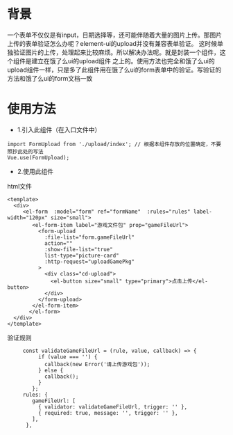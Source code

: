 # 背景
一个表单不仅仅是有input，日期选择等，还可能伴随着大量的图片上传。那图片上传的表单验证怎么办呢？element-ui的upload并没有兼容表单验证。
这时候单独验证图片的上传，处理起来比较麻烦。所以解决办法呢。就是封装一个组件，这个组件是建立在饿了么ui的upload组件
之上的。使用方法也完全和饿了么ui的upload组件一样，只是多了此组件用在饿了么ui的form表单中的验证。写验证的方法和饿了么ui的form文档一致

# 使用方法

* 1.引入此组件（在入口文件中）

```
import FormUpload from './upload/index'; // 根据本组件存放的位置确定，不要照抄此处的写法
Vue.use(FormUpload);
```
* 2.使用此组件


html文件
```
<template>
  <div>
     <el-form  :model="form" ref="formName"  :rules="rules" label-width="120px" size="small">
        <el-form-item label="游戏文件包" prop="gameFileUrl">
          <form-upload 
            :file-list="form.gameFileUrl" 
            action=""
            :show-file-list="true"
            list-type="picture-card"
            :http-request="uploadGamePkg"
          >
            <div class="cd-upload">
              <el-button size="small" type="primary">点击上传</el-button>
            </div> 
          </form-upload>
        </el-form-item>
       </el-form>
  </div>
</template>

```

验证规则

```
     const validateGameFileUrl = (rule, value, callback) => {
          if (value === '') {
            callback(new Error('请上传游戏包'));
          } else {
            callback();
          }
        };
     rules: {
        gameFileUrl: [
          { validator: validateGameFileUrl, trigger: '' },
          { required: true, message: '', trigger: '' },
        ],
      },  
    
```
